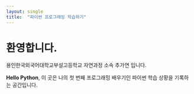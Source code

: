 ```yaml
---
layout: single
title:  "파이썬 프로그래밍 학습하기"
---
```


# 환영합니다.

용인한국외국어대학교부설고등학교 자연과정 소속 추가연 입니다. 

**Hello Python**, 이 곳은 나의 첫 번째 프로그래밍 배우기인 파이썬 학습 상황을 기록하는 공간입니다.
